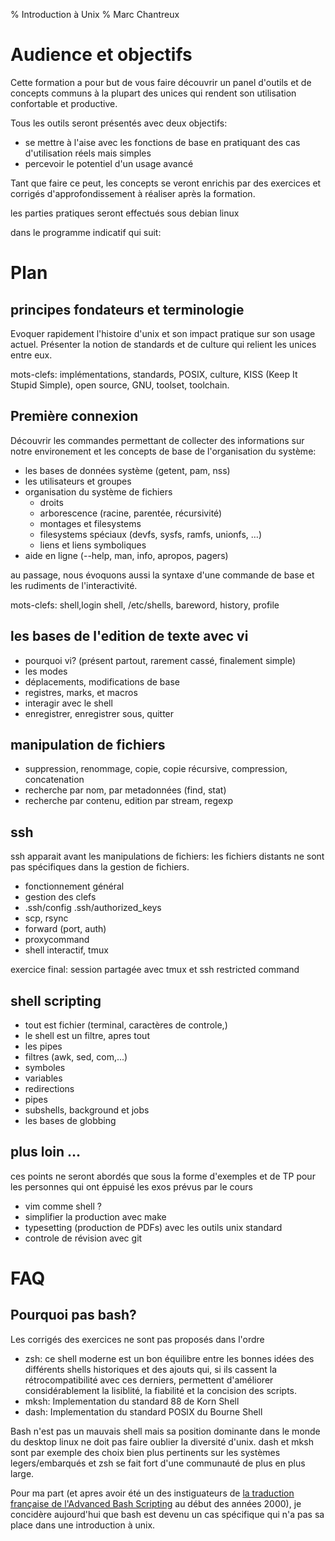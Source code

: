 % Introduction à Unix
% Marc Chantreux

# Audience et objectifs

Cette formation a pour but de vous faire découvrir un panel d'outils et de
concepts communs à la plupart des unices qui rendent son utilisation
confortable et productive.

Tous les outils seront présentés avec deux objectifs:

* se mettre à l'aise avec les fonctions de base en pratiquant des cas d'utilisation réels mais simples
* percevoir le potentiel d'un usage avancé

Tant que faire ce peut, les concepts se veront enrichis par des exercices et
corrigés d'approfondissement à réaliser après la formation.

les parties pratiques seront effectués sous debian linux  

dans le programme indicatif qui suit:

# Plan

## principes fondateurs et terminologie

Evoquer rapidement l'histoire d'unix et son impact pratique sur son usage
actuel. Présenter la notion de standards et de culture qui relient les unices
entre eux.

mots-clefs: implémentations, standards, POSIX, culture, KISS (Keep It Stupid
Simple), open source, GNU, toolset, toolchain.

## Première connexion

Découvrir les commandes permettant de collecter des informations sur
notre environement et les concepts de base de l'organisation du système:

* les bases de données système
  (getent, pam, nss)
* les utilisateurs et groupes
* organisation du système de fichiers
  * droits
  * arborescence (racine, parentée, récursivité)
  * montages et filesystems
  * filesystems spéciaux (devfs, sysfs, ramfs, unionfs, …)
  * liens et liens symboliques
* aide en ligne (--help, man, info, apropos, pagers)

au passage, nous évoquons aussi la syntaxe d'une commande de base et les
rudiments de l'interactivité.

mots-clefs: shell,login shell, /etc/shells, bareword, history, profile

## les bases de l'edition de texte avec vi

* pourquoi vi? (présent partout, rarement cassé, finalement simple)
* les modes
* déplacements, modifications de base
* registres, marks, et macros
* interagir avec le shell
* enregistrer, enregistrer sous, quitter

## manipulation de fichiers

* suppression, renommage, copie, copie récursive, compression, concatenation
* recherche par nom, par metadonnées (find, stat)  
* recherche par contenu, edition par stream, regexp

## ssh

ssh apparait avant les manipulations de fichiers: les fichiers distants ne sont
pas spécifiques dans la gestion de fichiers. 

* fonctionnement général
* gestion des clefs
* .ssh/config .ssh/authorized_keys
* scp, rsync
* forward (port, auth)
* proxycommand
* shell interactif, tmux

exercice final: session partagée avec tmux et ssh restricted command

## shell scripting

* tout est fichier (terminal, caractères de controle,)
* le shell est un filtre, apres tout
* les pipes
* filtres (awk, sed, com,...)
* symboles 
* variables
* redirections
* pipes
* subshells, background et jobs
* les bases de globbing

## plus loin …

ces points ne seront abordés que sous la forme d'exemples et de TP pour les
personnes qui ont éppuisé les exos prévus par le cours

* vim comme shell ?
* simplifier la production avec make
* typesetting (production de PDFs) avec les outils unix standard
* controle de révision avec git 

# FAQ

## Pourquoi pas bash?

Les corrigés des exercices ne sont pas proposés dans l'ordre

* zsh: ce shell moderne est un bon équilibre entre les bonnes idées des
  différents shells historiques et des ajouts qui, si ils cassent la
  rétrocompatibilité avec ces derniers, permettent d'améliorer
  considérablement la lisiblité, la fiabilité et la concision des scripts.
* mksh: Implementation du standard 88 de Korn Shell
* dash: Implementation du standard POSIX du Bourne Shell

Bash n'est pas un mauvais shell mais sa position dominante dans le monde du
desktop linux ne doit pas faire oublier la diversité d'unix. dash et mksh sont
par exemple des choix bien plus pertinents sur les systèmes legers/embarqués et
zsh se fait fort d'une communauté de plus en plus large.

Pour ma part (et apres avoir été un des instiguateurs de [la traduction
française de l'Advanced Bash Scripting](http://abs.traduc.org/) au début des
années 2000), je concidère aujourd'hui que bash est devenu un cas spécifique
qui n'a pas sa place dans une introduction à unix.

